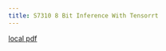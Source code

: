 ```yaml
---
title: S7310 8 Bit Inference With Tensorrt
---
```


[local pdf](../../../pdfs/s7310-8-bit-inference-with-tensorrt.pdf)